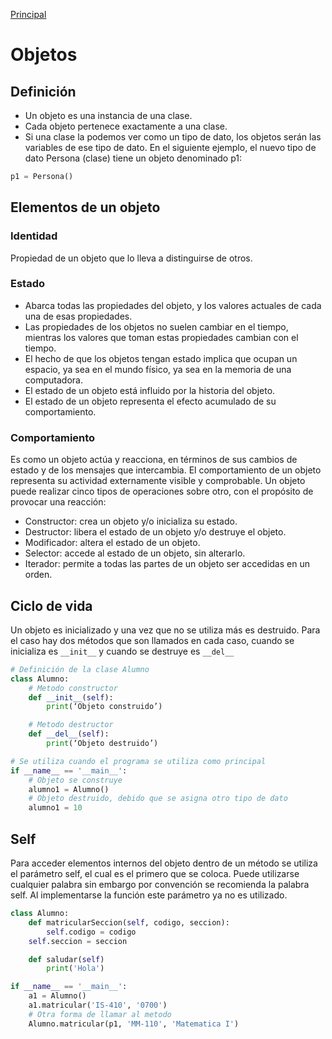 [Principal](https://github.com/UNAH-SISTEMAS/2018-1PAC-IS410)
# Objetos

## Definición
- Un objeto es una instancia de una clase. 
- Cada objeto pertenece exactamente a una clase.
- Si una clase la podemos ver como un tipo de dato, los objetos serán las variables de ese tipo de dato. En el siguiente ejemplo, el nuevo tipo de dato Persona (clase) tiene un objeto denominado p1:

```python
p1 = Persona()

```

## Elementos de un objeto
### Identidad
Propiedad de un objeto que lo lleva a distinguirse de otros.
### Estado
- Abarca todas las propiedades del objeto, y los valores actuales de cada una de esas propiedades. 
- Las propiedades de los objetos no suelen cambiar en el tiempo, mientras los valores que toman estas propiedades cambian con el tiempo.
- El hecho de que los objetos tengan estado implica que ocupan un espacio, ya sea en el mundo físico, ya sea en la memoria de una computadora.
- El estado de un objeto está influido por la historia del objeto.
- El estado de un objeto representa el efecto acumulado de su comportamiento.

### Comportamiento
Es como un objeto actúa y reacciona, en términos de sus cambios de estado y de los mensajes que intercambia.
El comportamiento de un objeto representa su actividad externamente visible y comprobable.
Un objeto puede realizar cinco tipos de operaciones sobre otro, con el propósito de provocar una reacción:
 * Constructor: crea un objeto y/o inicializa su estado.
 * Destructor: libera el estado de un objeto y/o destruye el objeto.
 * Modificador: altera el estado de un objeto.
 * Selector: accede al estado de un objeto, sin alterarlo.
 * Iterador: permite a todas las partes de un objeto ser accedidas en un orden.

## Ciclo de vida
Un objeto es inicializado y una vez que no se utiliza más es destruido. Para el caso hay dos métodos que son llamados en cada caso, cuando se inicializa es `__init__` y cuando se destruye es `__del__`

```python
# Definición de la clase Alumno
class Alumno:
    # Metodo constructor
    def __init__(self):
        print(‘Objeto construido’)

    # Metodo destructor
    def __del__(self):
        print(‘Objeto destruido’)

# Se utiliza cuando el programa se utiliza como principal
if __name__ == '__main__':
    # Objeto se construye
    alumno1 = Alumno()
    # Objeto destruido, debido que se asigna otro tipo de dato
    alumno1 = 10

```

## Self
Para acceder elementos internos del objeto dentro de un método se utiliza el parámetro self, el cual es el primero que se coloca. Puede utilizarse cualquier palabra sin embargo por convención se recomienda la palabra self. Al implementarse la función este parámetro ya no es utilizado.

```python
class Alumno:
    def matricularSeccion(self, codigo, seccion):
        self.codigo = codigo
	self.seccion = seccion

    def saludar(self)	
        print('Hola')

if __name__ == '__main__':
    a1 = Alumno()
    a1.matricular('IS-410', '0700')
    # Otra forma de llamar al metodo
    Alumno.matricular(p1, 'MM-110', 'Matematica I')

```
